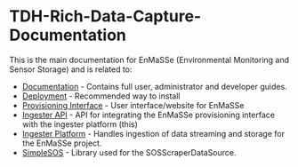 TDH-Rich-Data-Capture-Documentation
===================================

This is the main documentation for EnMaSSe (Environmental Monitoring and Sensor Storage) and is related to:

* [Documentation](https://github.com/jcu-eresearch/TDH-Rich-Data-Capture-Documentation) - Contains full user, administrator and developer guides.
* [Deployment](https://github.com/jcu-eresearch/EnMaSSe-Deployment) - Recommended way to install
* [Provisioning Interface](https://github.com/jcu-eresearch/TDH-rich-data-capture) - User interface/website for EnMaSSe
* [Ingester API](https://github.com/jcu-eresearch/jcu.dc24.ingesterapi) - API for integrating the EnMaSSe provisioning interface with the ingester platform (this)
* [Ingester Platform](https://github.com/jcu-eresearch/TDH-dc24-ingester-platform) - Handles ingestion of data streaming and storage for the EnMaSSe project.
* [SimpleSOS](https://github.com/jcu-eresearch/python-simplesos) - Library used for the SOSScraperDataSource.
